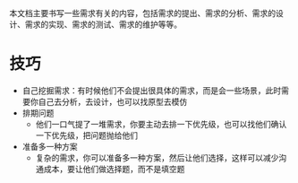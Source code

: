 本文档主要书写一些需求有关的内容，包括需求的提出、需求的分析、需求的设计、需求的实现、需求的测试、需求的维护等等。

# 技巧

- 自己挖掘需求：有时候他们不会提出很具体的需求，而是会一些场景，此时需要你自己去分析，去设计，也可以找原型去模仿
- 排期问题
  - 他们一口气提了一堆需求，你要主动去排一下优先级，也可以找他们确认一下优先级，把问题抛给他们
- 准备多一种方案
  - 复杂的需求，你可以准备多一种方案，然后让他们选择，这样可以减少沟通成本，要让他们做选择题，而不是填空题

